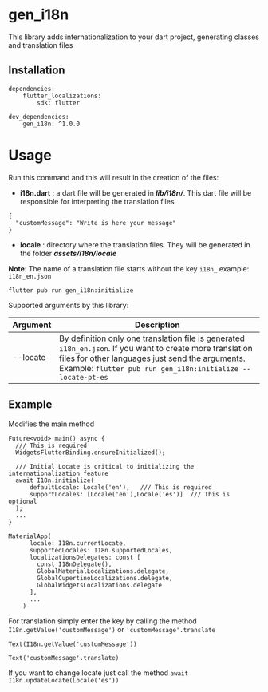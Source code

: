 # gen_i18n
This library adds internationalization to your dart project, generating classes and translation files

## Installation
```
dependencies:
    flutter_localizations:
        sdk: flutter 

dev_dependencies:
    gen_i18n: ^1.0.0
```
# Usage
Run this command and this will result in the creation of the files: 

- **i18n.dart** : a dart file will be generated in ***lib/i18n/***. This dart file will be responsible for interpreting the translation files
```
{
  "customMessage": "Write is here your message"
}
```
- **locale** : directory where the translation files. They will be generated in the folder ***assets/i18n/locale***

**Note**: The name of a translation file starts without the key `i18n_` example: `i18n_en.json`
```
flutter pub run gen_i18n:initialize
```

Supported arguments by this library:

| Argument    | Description                                                                                                                                                                                                                |
|-------------|----------------------------------------------------------------------------------------------------------------------------------------------------------------------------------------------------------------------------|
| --locate    | By definition only one translation file is generated `i18n_en.json`. If you want to create more translation files for other languages just send the arguments. Example: `flutter pub run gen_i18n:initialize --locate-pt-es` |

## Example
Modifies the main method
```
Future<void> main() async {
  /// This is required
  WidgetsFlutterBinding.ensureInitialized();
  
  /// Initial Locate is critical to initializing the internationalization feature
  await I18n.initialize(
      defaultLocale: Locale('en'),   /// This is required
      supportLocales: [Locale('en'),Locale('es')]  /// This is optional
  );
  ...
}
```

```
MaterialApp( 
      locale: I18n.currentLocate,
      supportedLocales: I18n.supportedLocales,
      localizationsDelegates: const [
        const I18nDelegate(),
        GlobalMaterialLocalizations.delegate,
        GlobalCupertinoLocalizations.delegate,
        GlobalWidgetsLocalizations.delegate
      ],
      ...
    )
```
For translation simply enter the key by calling the method `I18n.getValue('customMessage')` or `'customMessage'.translate`
```
Text(I18n.getValue('customMessage'))
```

```
Text('customMessage'.translate)
```

If you want to change locate just call the method `await I18n.updateLocate(Locale('es'))`
